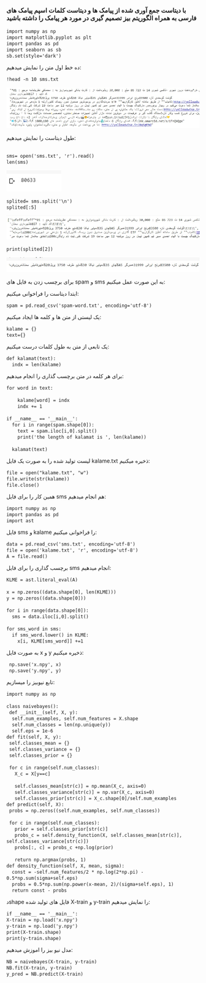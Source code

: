 ### با دیتاست جمع آوری شده از پیامک ها و دیتاست کلمات اسپم پیامک های فارسی به همراه الگوریتم بیز تصمیم گیری در مورد هر پیامک را داشته باشید

</div>

```  
import numpy as np
import matplotlib.pyplot as plt
import pandas as pd
import seaborn as sb
sb.set(style='dark')

```  
ده خط اول متن را نمایش میدهیم:

```  
!head -n 10 sms.txt

```  
![1](1.jpg)



طول دیتاست را نمایش میدهیم:

```

sms= open('sms.txt', 'r').read()
len(sms)

```
![2](2.jpg)

```
splited= sms.split('\n')
splited[:5]
```
![3](3.jpg)

```
print(splited[2])
```
![4](4.jpg)

برای برچسب زدن به فایل های spam و sms به این صورت عمل میکنیم:

ابتدا دیتاست را فراخوانی میکنیم:

```
spam = pd.read_csv('spam-word.txt', encoding='utf-8')
```

یک لیستی از متن ها و کلمه ها ایجاد میکنیم:

```
kalame = {}
text={}
```
یک تابعی از متن به طول کلمات درست میکنیم:
```
def kalamat(text):
  indx = len(kalame)
```

برای هر کلمه در متن برچسب گذاری را انجام میدهیم:

```
for word in text:
  
    kalame[word] = indx
    indx += 1

if __name__ == '__main__':
  for i in range(spam.shape[0]):
    text = spam.iloc[i,0].split()
    print('the length of kalamat is ', len(kalame))

  kalamat(text)
```
لیست تولید شده را به صورت یک فایل kalame.txt ذخیره میکنیم:

```
file = open("kalame.txt", "w")
file.write(str(kalame))
file.close()
```
همین کار را برای فایل sms هم انجام میدهیم:

```
import numpy as np
import pandas as pd
import ast
```
فایل sms  و kalame را فراخوانی میکنیم:

```
data = pd.read_csv('sms.txt', encoding='utf-8')
file = open('kalame.txt', 'r', encoding='utf-8')
A = file.read()
```

برچسب گذاری را برای فایل sms انجام میدهیم:

```
KLME = ast.literal_eval(A)

x = np.zeros((data.shape[0], len(KLME)))
y = np.zeros((data.shape[0]))

for i in range(data.shape[0]):
  sms = data.iloc[i,0].split()

for sms_word in sms:
  if sms_word.lower() in KLME:
    x[i, KLME[sms_word]] +=1
 ```   
   
   
    
 به صورت فایل x و y ذخیره میکنیم:
    
```
 np.save('x.npy', x)
 np.save('y.npy', y)
```
تابع نیوبیز را میسازیم:

```
import numpy as np

class naivebayes():
 def __init__(self, X, y):
  self.num_examples, self.num_features = X.shape
  self.num_classes = len(np.unique(y))
  self.eps = 1e-6
def fit(self, X, y):
 self.classes_mean = {}
 self.classes_variance = {}
 self.classes_prior = {}

 for c in range(self.num_classes):
   X_c = X[y==c]

   self.classes_mean[str(c)] = np.mean(X_c, axis=0)
   self.classes_variance[str(c)] = np.var(X_c, axis=0)
   self.classes_prior[str(c)] = X_c.shape[0]/self.num_examples
def predict(self, X):
 probs = np.zeros((self.num_examples, self.num_classes))

 for c in range(self.num_classes):
   prior = self.classes_prior[str(c)]
   probs_c = self.density_function(X, self.classes_mean[str(c)], self.classes_variance[str(c)])
   probs[:, c] = probs_c +np.log(prior)

   return np.argmax(probs, 1)
def density_function(self, X, mean, sigma):
  const = -self.num_features/2 * np.log(2*np.pi) - 0.5*np.sum(sigma+self.eps)
  probs = 0.5*np.sum(np.power(x-mean, 2)/(sigma+self.eps), 1)
  return const - probs
 ```
 
 دshape فایل های تولید شده X-train و y-train را نمایش میدهیم:
  ```
 if __name__ == '__main__':
 X-train = np.load('x.npy')
y-train = np.load('y.npy')
print(X-train.shape)
print(y-train.shape)
  ```

 
  مدل نیو بیز را اموزش میدهیم:
  
   ```
   NB = naivebayes(X-train, y-train)
NB.fit(X-train, y-train)
y_pred = NB.predict(X-train)
   ```
